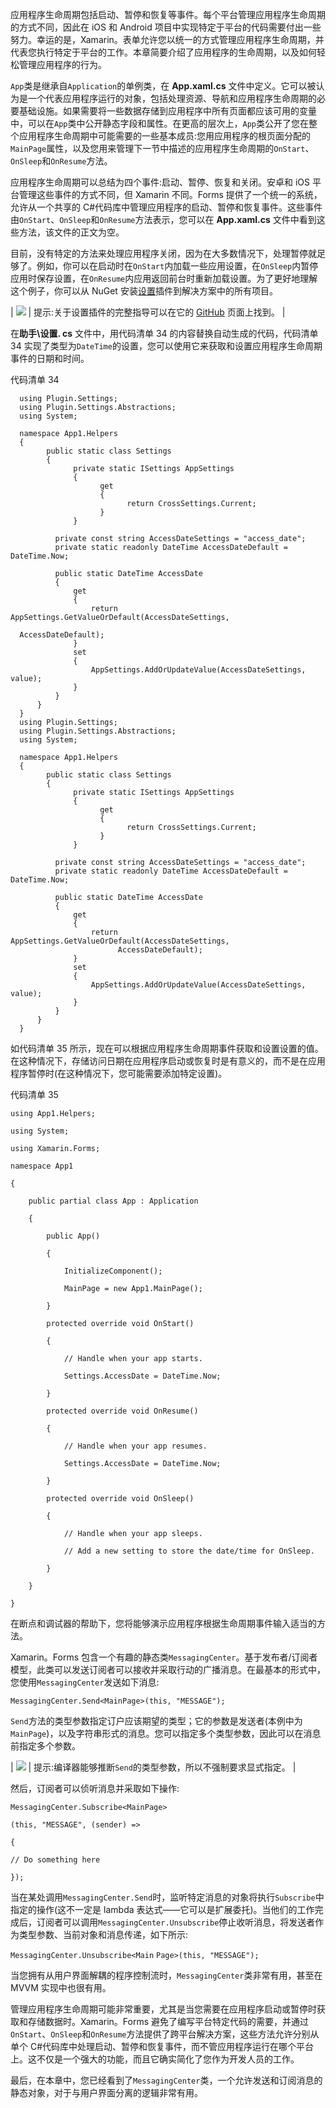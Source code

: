 应用程序生命周期包括启动、暂停和恢复等事件。每个平台管理应用程序生命周期的方式不同，因此在 iOS 和 Android 项目中实现特定于平台的代码需要付出一些努力。幸运的是，Xamarin。表单允许您以统一的方式管理应用程序生命周期，并代表您执行特定于平台的工作。本章简要介绍了应用程序的生命周期，以及如何轻松管理应用程序的行为。

`App`类是继承自`Application`的单例类，在 **App.xaml.cs** 文件中定义。它可以被认为是一个代表应用程序运行的对象，包括处理资源、导航和应用程序生命周期的必要基础设施。如果需要将一些数据存储到应用程序中所有页面都应该可用的变量中，可以在`App`类中公开静态字段和属性。在更高的层次上，`App`类公开了您在整个应用程序生命周期中可能需要的一些基本成员:您用应用程序的根页面分配的`MainPage`属性，以及您用来管理下一节中描述的应用程序生命周期的`OnStart`、`OnSleep`和`OnResume`方法。

应用程序生命周期可以总结为四个事件:启动、暂停、恢复和关闭。安卓和 iOS 平台管理这些事件的方式不同，但 Xamarin 不同。Forms 提供了一个统一的系统，允许从一个共享的 C#代码库中管理应用程序的启动、暂停和恢复事件。这些事件由`OnStart`、`OnSleep`和`OnResume`方法表示，您可以在 **App.xaml.cs** 文件中看到这些方法，该文件的正文为空。

目前，没有特定的方法来处理应用程序关闭，因为在大多数情况下，处理暂停就足够了。例如，你可以在启动时在`OnStart`内加载一些应用设置，在`OnSleep`内暂停应用时保存设置，在`OnResume`内应用返回前台时重新加载设置。为了更好地理解这个例子，你可以从 NuGet 安装[设置](https://www.nuget.org/packages/Xam.Plugins.Settings/)插件到解决方案中的所有项目。

| ![](../Images/tip.png) | 提示:关于设置插件的完整指导可以在它的 [GitHub](https://github.com/jamesmontemagno/SettingsPlugin) 页面上找到。 |

在**助手\设置. cs** 文件中，用代码清单 34 的内容替换自动生成的代码，代码清单 34 实现了类型为`DateTime`的设置，您可以使用它来获取和设置应用程序生命周期事件的日期和时间。

代码清单 34

```
  using Plugin.Settings;
  using Plugin.Settings.Abstractions;
  using System;

  namespace App1.Helpers
  {
        public static class Settings
        {
              private static ISettings AppSettings
              {
                    get
                    {
                          return CrossSettings.Current;
                    }
              }

          private const string AccessDateSettings = "access_date";
          private static readonly DateTime AccessDateDefault = DateTime.Now;

          public static DateTime AccessDate
          {
              get
              {
                  return AppSettings.GetValueOrDefault(AccessDateSettings, 

  AccessDateDefault);
              }
              set
              {
                  AppSettings.AddOrUpdateValue(AccessDateSettings, value);
              }
          }
      }
  }
  using Plugin.Settings;
  using Plugin.Settings.Abstractions;
  using System;

  namespace App1.Helpers
  {
        public static class Settings
        {
              private static ISettings AppSettings
              {
                    get
                    {
                          return CrossSettings.Current;
                    }
              }

          private const string AccessDateSettings = "access_date";
          private static readonly DateTime AccessDateDefault = DateTime.Now;

          public static DateTime AccessDate
          {
              get
              {
                  return AppSettings.GetValueOrDefault(AccessDateSettings, 
                        AccessDateDefault);
              }
              set
              {
                  AppSettings.AddOrUpdateValue(AccessDateSettings, value);
              }
          }
      }
  }

```

如代码清单 35 所示，现在可以根据应用程序生命周期事件获取和设置设置的值。在这种情况下，存储访问日期在应用程序启动或恢复时是有意义的，而不是在应用程序暂停时(在这种情况下，您可能需要添加特定设置)。

代码清单 35

```
using App1.Helpers;
```

```
using System;
```

```
using Xamarin.Forms;
```

```
namespace App1
```

```
{
```

```
    public partial class App : Application
```

```
    {
```

```
        public App()
```

```
        {
```

```
            InitializeComponent();
```

```
            MainPage = new App1.MainPage();
```

```
        }
```

```
        protected override void OnStart()
```

```
        {
```

```
            // Handle when your app starts.
```

```
            Settings.AccessDate = DateTime.Now;
```

```
        }
```

```
        protected override void OnResume()
```

```
        {
```

```
            // Handle when your app resumes.
```

```
            Settings.AccessDate = DateTime.Now;
```

```
        }
```

```
        protected override void OnSleep()
```

```
        {
```

```
            // Handle when your app sleeps.
```

```
            // Add a new setting to store the date/time for OnSleep.
```

```
        }
```

```
    }
```

```
}
```

在断点和调试器的帮助下，您将能够演示应用程序根据生命周期事件输入适当的方法。

Xamarin。Forms 包含一个有趣的静态类`MessagingCenter`。基于发布者/订阅者模型，此类可以发送订阅者可以接收并采取行动的广播消息。在最基本的形式中，您使用`MessagingCenter`发送如下消息:

`MessagingCenter.Send<MainPage>(this, "MESSAGE");`

`Send`方法的类型参数指定订户应该期望的类型；它的参数是发送者(本例中为`MainPage`)，以及字符串形式的消息。您可以指定多个类型参数，因此可以在消息前指定多个参数。

| ![](../Images/tip.png) | 提示:编译器能够推断`Send`的类型参数，所以不强制要求显式指定。 |

然后，订阅者可以侦听消息并采取如下操作:

`MessagingCenter.Subscribe<MainPage>`

`(this, "MESSAGE", (sender) =>`

`{`

`// Do something here`

`});`

当在某处调用`MessagingCenter.Send`时，监听特定消息的对象将执行`Subscribe`中指定的操作(这不一定是 lambda 表达式——它可以是扩展委托)。当他们的工作完成后，订阅者可以调用`MessagingCenter.Unsubscribe`停止收听消息，将发送者作为类型参数、当前对象和消息传递，如下所示:

`MessagingCenter.Unsubscribe<Main` `Page>(this, "MESSAGE");`

当您拥有从用户界面解耦的程序控制流时，`MessagingCenter`类非常有用，甚至在 MVVM 实现中也很有用。

管理应用程序生命周期可能非常重要，尤其是当您需要在应用程序启动或暂停时获取和存储数据时。Xamarin。Forms 避免了编写平台特定代码的需要，并通过`OnStart`、`OnSleep`和`OnResume`方法提供了跨平台解决方案，这些方法允许分别从单个 C#代码库中处理启动、暂停和恢复事件，而不管应用程序运行在哪个平台上。这不仅是一个强大的功能，而且它确实简化了您作为开发人员的工作。

最后，在本章中，您已经看到了`MessagingCenter`类，一个允许发送和订阅消息的静态对象，对于与用户界面分离的逻辑非常有用。